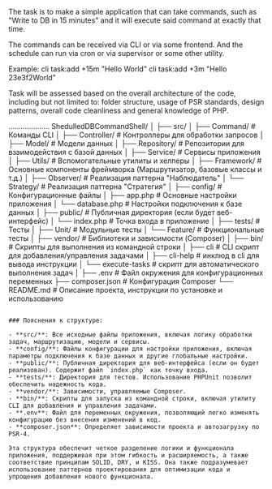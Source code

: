 The task is to make a simple application that can take
commands, such as "Write to DB in 15 minutes"
and it will execute said command at exactly that time.

The commands can be received via CLI or via some frontend.
And the schedule can run via cron or via supervisor or some
other utility.

Example:
cli task:add +15m "Hello World"
cli task:add +3m "Hello 23e3f2World"

Task will be assessed based on the overall architecture of the code, including but not limited to: folder structure, usage of PSR standards, design patterns, overall code cleanliness and general knowledge of PHP.

....................
ShedulledDBCommandShell/
│
├── src/
│   ├── Command/             # Команды CLI
│   ├── Controller/          # Контроллеры для обработки запросов
│   ├── Model/               # Модели данных
│   ├── Repository/          # Репозитории для взаимодействия с базой данных
│   ├── Service/             # Сервисы приложения
│   ├── Utils/               # Вспомогательные утилиты и хелперы
│   ├── Framework/           # Основные компоненты фреймворка (Маршрутизатор, базовые классы и т.д.)
│   ├── Observer/            # Реализация паттерна "Наблюдатель"
│   └── Strategy/            # Реализация паттерна "Стратегия"
│
├── config/                  # Конфигурационные файлы
│   ├── app.php              # Основные настройки приложения
│   └── database.php         # Настройки подключения к базе данных
│
├── public/                  # Публичная директория (если будет веб-интерфейс)
│   └── index.php            # Точка входа в приложение
│
├── tests/                   # Тесты
│   ├── Unit/                # Модульные тесты
│   └── Feature/             # Функциональные тесты
│
├── vendor/                  # Библиотеки и зависимости (Composer)
│
├── bin/                     # Скрипты для выполнения из командной строки
│   ├── cli                  # CLI скрипт для добавления/управления задачами
│   ├── cli-help             # инклюд в cli для вывода инструкции
│   └── execute-tasks        # скрипт для автоматического выполнения задач
│
├── .env                     # Файл окружения для конфигурационных переменных
├── composer.json            # Конфигурация Composer
└── README.md                # Описание проекта, инструкции по установке и использованию
```

### Пояснения к структуре:

- **src/**: Все исходные файлы приложения, включая логику обработки задач, маршрутизацию, модели и сервисы.
- **config/**: Файлы конфигурации для настройки приложения, включая параметры подключения к базе данных и другие глобальные настройки.
- **public/**: Публичная директория для веб-интерфейса (если он будет реализован). Содержит файл `index.php` как точку входа.
- **tests/**: Директория для тестов. Использование PHPUnit позволит обеспечить надежность кода.
- **vendor/**: Зависимости, управляемые Composer.
- **bin/**: Скрипты для запуска из командной строки, включая утилиту CLI для добавления и управления задачами.
- **.env**: Файл для переменных окружения, позволяющий легко изменять конфигурацию без внесения изменений в код.
- **composer.json**: Определяет зависимости проекта и автозагрузку по PSR-4.

Эта структура обеспечит четкое разделение логики и функционала приложения, поддерживая при этом гибкость и расширяемость, а также соответствие принципам SOLID, DRY, и KISS. Она также подразумевает использование паттернов проектирования для оптимизации кода и упрощения добавления нового функционала.
